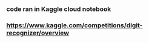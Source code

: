 ### code ran in Kaggle cloud notebook
### https://www.kaggle.com/competitions/digit-recognizer/overview
